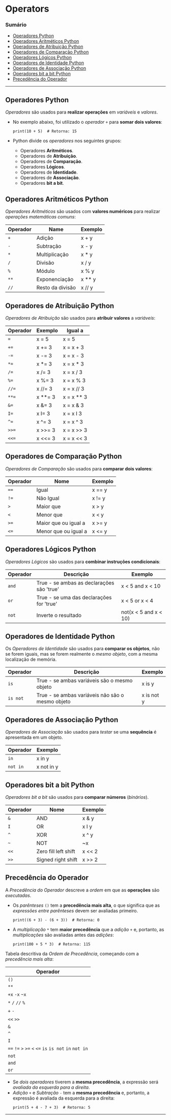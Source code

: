 # Operators

### Sumário

- [Operadores Python](#operadores-python)
- [Operadores Aritméticos Python](#operadores-aritméticos-python)
- [Operadores de Atribuição Python](#operadores-de-atribuição-python)
- [Operadores de Comparação Python](#operadores-de-comparação-python)
- [Operadores Lógicos Python](#operadores-lógicos-python)
- [Operadores de Identidade Python](#operadores-de-identidade-python)
- [Operadores de Associação Python](#operadores-de-associação-python)
- [Operadores bit a bit Python](#operadores-bit-a-bit-python)
- [Precedência do Operador](#precedência-do-operador)

---

## Operadores Python

_Operadores_ são usados para **realizar operações** em _variáveis_ e _valores_.

- No exemplo abaixo, foi utilizado o _operador_ ``+`` para **somar dois valores**:
    ```
    print(10 + 5)  # Retorna: 15
    ```

- Python divide os _operadores_ nos seguintes grupos:
    - Operadores **Aritméticos**.
    - Operadores de **Atribuição**.
    - Operadores de **Comparação**.
    - Operadores **Lógicos**.
    - Operadores de **Identidade**.
    - Operadores de **Associação**.
    - Operadores **bit a bit**.

## Operadores Aritméticos Python

_Operadores Aritméticos_ são usados com **valores numéricos** para realizar _operações matemáticas comuns_:

| Operador | Name             | Exemplo |
| -------- | ---------------- | ------- |
| ``+``    | Adição           | x + y   |
| ``-``    | Subtração        | x - y   |
| ``*``    | Multiplicação    | x * y   |
| ``/``    | Divisão          | x / y   |
| ``%``    | Módulo           | x % y   |
| ``**``   | Exponenciação    | x ** y  |
| ``//``   | Resto da divisão | x // y  |

## Operadores de Atribuição Python

_Operadores de Atribuição_ são usados para **atribuir valores** a _variáveis_:

| Operador | Exemplo | Igual a    |
| -------- | ------- | ---------- |
| ``=``    | x = 5   | x = 5      |
| ``+=``   | x += 3  | x = x + 3  |
| ``-=``   | x -= 3  | x = x - 3  |
| ``*=``   | x *= 3  | x = x * 3  |
| ``/=``   | x /= 3  | x = x / 3  |
| ``%=``   | x %= 3  | x = x % 3  |
| ``//=``  | x //= 3 | x = x // 3 |
| ``**=``  | x **= 3 | x = x ** 3 |
| ``&=``   | x &= 3  | x = x & 3  |
| ``I=``   | x I= 3  | x = x I 3  |
| ``^=``   | x ^= 3  | x = x ^ 3  |
| ``>>=``  | x >>= 3 | x = x >> 3 |
| ``<<=``  | x <<= 3 | x = x << 3 |

## Operadores de Comparação Python

_Operadores de Comparação_ são usados para **comparar dois valores**:

| Operador | Nome                 | Exemplo |
| -------- | -------------------- | ------- |
| ``==``   | Igual                | x == y  |
| ``!=``   | Não Igual            | x != y  |
| ``>``    | Maior que            | x > y   |
| ``<``    | Menor que            | x < y   |
| ``>=``   | Maior que ou igual a | x >= y  |
| ``<=``   | Menor que ou igual a | x <= y  |

## Operadores Lógicos Python

_Operadores Lógicos_ são usados para **combinar instruções condicionais**:

| Operador | Descrição                                 | Exemplo               |
| -------- | ----------------------------------------- | --------------------- |
| ``and``  | True - se ambas as declarações são 'true' | x < 5 and x < 10      |
| ``or``   | True - se uma das declarações for 'true'  | x < 5 or x < 4        |
| ``not``  | Inverte o resultado                       | not(x < 5 and x < 10) |

## Operadores de Identidade Python

Os _Operadores de Identidade_ são usados para **comparar os objetos**, não se forem iguais, mas se forem realmente o _mesmo objeto_, com a mesma localização de memória.

| Operador   | Descrição                                        | Exemplo    |
| ---------- | ------------------------------------------------ | ---------- |
| ``is``     | True - se ambas variáveis são o mesmo objeto     | x is y     |
| ``is not`` | True - se ambas variáveis não são o mesmo objeto | x is not y |

## Operadores de Associação Python

_Operadores de Associação_ são usados para _testar_ se uma **sequência** é apresentada em um objeto.

| Operador   | Exemplo    |
| ---------- | ---------- |
| ``in``     | x in y     |
| ``not in`` | x not in y |

## Operadores bit a bit Python

_Operadores bit a bit_ são usados para **comparar números** (_binários_).

| Operador | Nome                 | Exemplo |
| -------- | -------------------- | ------- |
| ``&``    | AND                  | x & y   |
| ``I``    | OR                   | x I y   |
| ``^``    | XOR                  | x ^ y   |
| ``~``    | NOT                  | ~x      |
| ``<<``   | Zero fill left shift | x << 2  |
| ``>>``   | Signed right shift   | x >> 2  |

## Precedência do Operador

A _Precedência do Operador_ descreve a _ordem_ em que as **operações** são _executadas_.

- Os _parênteses_ ``()`` tem a **precedência mais alta**, o que significa que as _expressões entre parênteses_ devem ser avaliadas primeiro.
    ```
    print((6 + 3) - (6 + 3))  # Retorna: 0
    ```

- A _multiplicação_ ``*`` tem **maior precedência** que a _adição_ ``+`` e, portanto, as _multiplicações_ são avaliadas antes das _adições_:
    ```
    print(100 + 5 * 3)  # Retorna: 115
    ```

Tabela descritiva da _Ordem de Precedência_, começando com a _precedência mais alta_:

| Operador                                                                    |
| --------------------------------------------------------------------------- |
| ``()``                                                                      |
| ``**``                                                                      |
| ``+x`` ``-x`` ``~x``                                                        |
| ``*`` ``/`` ``//`` ``%``                                                    |
| ``+`` ``-``                                                                 |
| ``<<`` ``>>``                                                               |
| ``&``                                                                       |
| ``^``                                                                       |
| ``I``                                                                       |
| ``==`` ``!=`` ``>`` ``>=`` ``<`` ``<=`` ``is`` ``is not`` ``in`` ``not in`` |
| ``not``                                                                     |
| ``and``                                                                     |
| ``or``                                                                      |

- Se _dois operadores_ tiverem a **mesma precedência**, a expressão será _avaliada da esquerda para a direita_.
- _Adição_ ``+`` e _Subtração_ ``-`` tem a **mesma precedência** e, portanto, a expressão é avaliada da esquerda para a direita:
    ```
    print(5 + 4 - 7 + 3)  # Retorna: 5
    ```

---